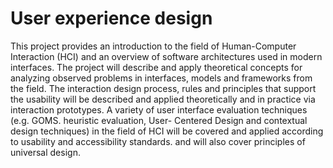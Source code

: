 # User experience design 
 This project provides an introduction to the field of Human-Computer Interaction (HCI) and an overview of software architectures used in modern interfaces. The project will describe and apply theoretical concepts for analyzing observed problems in interfaces, models and frameworks from the field. The interaction design process, rules and principles that support the usability will be described and applied theoretically and in practice via interaction prototypes. A variety of user interface evaluation techniques (e.g. GOMS. heuristic evaluation, User- Centered Design and contextual design techniques) in the field of HCI will be covered and applied according to usability and accessibility standards. and will also cover principles of universal design.
